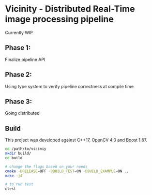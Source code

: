 # Vicinity - Distributed Real-Time image processing pipeline

Currently WIP

## Phase 1:
Finalize pipeline API

## Phase 2:
Using type system to verify pipeline correctness at compile time

## Phase 3:
Going distributed


## Build

This project was developed against C++17, OpenCV 4.0 and Boost 1.67.

``` bash
cd /path/to/viciniy
mkdir build/
cd build

# change the flags based on your needs
cmake -DRELEASE=OFF -DBUILD_TEST=ON -DBUILD_EXAMPLE=ON ..
make -j4

# to run test 
ctest
```
